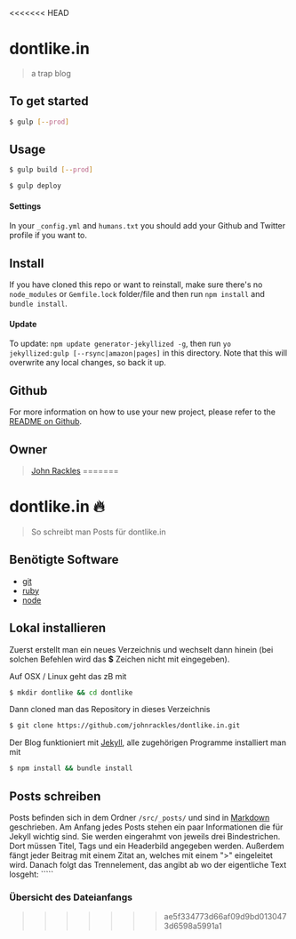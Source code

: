<<<<<<< HEAD
# dontlike.in

> a trap blog

## To get started

```sh
$ gulp [--prod]
```

## Usage

```sh
$ gulp build [--prod]
```

```sh
$ gulp deploy
```

#### Settings
In your `_config.yml` and `humans.txt` you should add your Github and Twitter
profile if you want to.

## Install
If you have cloned this repo or want to reinstall, make sure there&#39;s no
`node_modules` or `Gemfile.lock` folder/file and then run `npm install` and
`bundle install`.

#### Update
To update: `npm update generator-jekyllized -g`, then run `yo jekyllized:gulp
[--rsync|amazon|pages]` in this directory. Note that this will overwrite any
local changes, so back it up.

## Github
For more information on how to use your new project, please refer to the [README
on Github](https://github.com/sondr3/generator-jekyllized).

## Owner

> [John Rackles](https://dontlike.in)
=======
# dontlike.in :fire:

> So schreibt man Posts für dontlike.in

## Benötigte Software
- [git](https://git-scm.com/downloads)
- [ruby](https://www.ruby-lang.org/en/downloads/)
- [node](https://nodejs.org/en/download/)

## Lokal installieren
Zuerst erstellt man ein neues Verzeichnis und wechselt dann hinein (bei solchen Befehlen wird das **$** Zeichen nicht mit eingegeben).

Auf OSX / Linux geht das zB mit
```sh
$ mkdir dontlike && cd dontlike
```

Dann cloned man das Repository in dieses Verzeichnis
```sh
$ git clone https://github.com/johnrackles/dontlike.in.git
```

Der Blog funktioniert mit [Jekyll](https://jekyllrb.com/), alle zugehörigen Programme installiert man mit
```sh
$ npm install && bundle install
```

## Posts schreiben
Posts befinden sich in dem Ordner ```/src/_posts/``` und sind in [Markdown](https://github.com/adam-p/markdown-here/wiki/Markdown-Cheatsheet) geschrieben. Am Anfang jedes Posts stehen ein paar Informationen die für Jekyll wichtig sind. Sie werden eingerahmt von jeweils drei Bindestrichen. Dort müssen Titel, Tags und ein Headerbild angegeben werden. Außerdem fängt jeder Beitrag mit einem Zitat an, welches mit einem ">" eingeleitet wird. Danach folgt das Trennelement, das angibt ab wo der eigentliche Text losgeht: ```<!--more-->``

### Übersicht des Dateianfangs
>>>>>>> ae5f334773d66af09d9bd0130473d6598a5991a1
